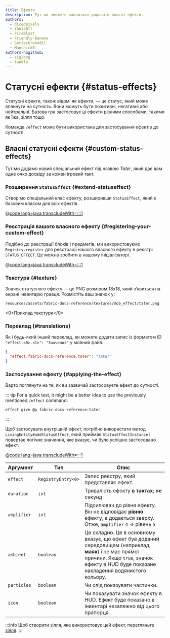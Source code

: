 ```yaml
---
title: Ефекти
description: Тут ви зможете навчитися додавати власні ефекти.
authors:
  - dicedpixels
  - YanisBft
  - FireBlast
  - Friendly-Banana
  - SattesKrokodil
  - Manchick0
authors-nogithub:
  - siglong
  - tao0lu
---
```


# Статусні ефекти {#status-effects}

Статусні ефекти, також відомі як ефекти, — це статус, який може вплинути на сутність. Вони можуть бути позитивні, негативні або нейтральні. Базова гра
застосовує ці ефекти різними способами, такими як їжа, зілля тощо.

Команда `/effect` може бути використана для застосування ефектів до сутності.

## Власні статусні ефекти {#custom-status-effects}

Тут ми додамо новий спеціальний ефект під назвою _Tater_, який дає вам одне очко досвіду за кожен ігровий такт.

### Розширення `StatusEffect` {#extend-statuseffect}

Створімо спеціальний клас ефекту, розширивши `StatusEffect`, який є базовим класом для всіх ефектів.

@[code lang=java transcludeWith=:::1](@/reference/latest/src/main/java/com/example/docs/effect/TaterEffect.java)

### Реєстрація вашого власного ефекту {#registering-your-custom-effect}

Подібно до реєстрації блоків і предметів, ми використовуємо `Registry.register` для реєстрації нашого власного ефекту в
реєстрі `STATUS_EFFECT`. Це можна зробити в нашому ініціалізаторі.

@[code lang=java transcludeWith=:::1](@/reference/latest/src/main/java/com/example/docs/effect/FabricDocsReferenceEffects.java)

### Текстура {#texture}

Значок статусного ефекту — це PNG розміром 18x18, який з’явиться на екрані інвентарю гравця. Розмістіть ваш значок у:

```:no-line-numbers
resources/assets/fabric-docs-reference/textures/mob_effect/tater.png
```

<0>Приклад текстури</0>

### Переклад {#translations}

Як і будь-який інший переклад, ви можете додати запис із форматом ID `"effect.<0>.<1>": "Значення"`
у мовний файл.

```json
{
  "effect.fabric-docs-reference.tater": "Tater"
}
```

### Застосування ефекту {#applying-the-effect}

Варто поглянути на те, як ви зазвичай застосовуєте ефект до сутності.

::: tip
For a quick test, it might be a better idea to use the previously mentioned `/effect` command:

```mcfunction
effect give @p fabric-docs-reference:tater
```

:::

Щоб застосувати внутрішній ефект, потрібно використати метод `LivingEntity#addStatusEffect`, який приймає
`StatusEffectInstance` і повертає логічне значення, яке вказує, чи було успішно застосовано ефект.

@[code lang=java transcludeWith=:::1](@/reference/latest/src/main/java/com/example/docs/ReferenceMethods.java)

| Аргумент    | Тип                | Опис                                                                                                                                                                                                                                                                 |
| ----------- | ------------------ | -------------------------------------------------------------------------------------------------------------------------------------------------------------------------------------------------------------------------------------------------------------------- |
| `effect`    | `RegistryEntry<0>` | Запис реєстру, який представляє ефект.                                                                                                                                                                                                               |
| `duration`  | `int`              | Тривалість ефекту **в тактах**; **не** секунд                                                                                                                                                                                                                        |
| `amplifier` | `int`              | Підсилювач до рівня ефекту. Він не відповідає **рівню** ефекту, а додається зверху. Отже, `amplifier` `4` => рівень `5`                                                                                                              |
| `ambient`   | `boolean`          | Це складно. Це в основному вказує, що ефект був доданий середовищем (наприклад, **маяк**) і не має прямої причини. Якщо `true`, значок ефекту в HUD буде показане накладення водянистого кольору. |
| `particles` | `boolean`          | Чи слід показувати частинки.                                                                                                                                                                                                                         |
| `icon`      | `boolean`          | Чи показувати значок ефекту в HUD. Ефект буде показано в інвентарі незалежно від цього прапорця.                                                                                                                                     |

:::info
Щоб створити зілля, яке використовує цей ефект, перегляньте [зілля](../items/potions).
:::
